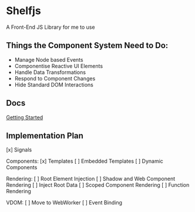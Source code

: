 # Shelfjs
A Front-End JS Library for me to use

## Things the Component System Need to Do:
- Manage Node based Events
- Componentise Reactive UI Elements
- Handle Data Transformations
- Respond to Component Changes
- Hide Standard DOM Interactions

## Docs
[Getting Started](/docs/getting-started.md)

## Implementation Plan
[x] Signals

Components:
[x] Templates
[ ] Embedded Templates
[ ] Dynamic Components

Rendering:
[ ] Root Element Injection
[ ] Shadow and Web Component Rendering
[ ] Inject Root Data
[ ] Scoped Component Rendering
[ ] Function Rendering

VDOM:
[ ] Move to WebWorker
[ ] Event Binding
